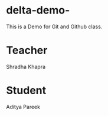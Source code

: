 # delta-demo-
This is a Demo for Git and Github class.

# Teacher
Shradha Khapra

# Student
Aditya Pareek